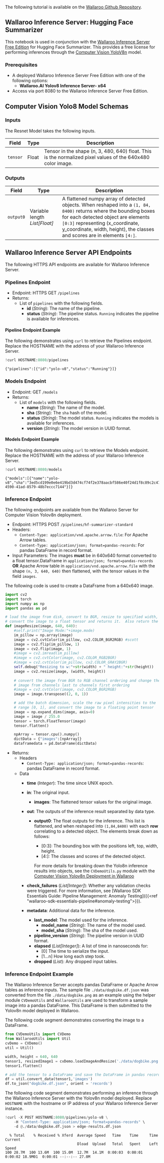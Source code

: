 The following tutorial is available on the [Wallaroo Github Repository](https://github.com/WallarooLabs/Wallaroo_Tutorials/blob/20231011-2023.4.0-testing/wallaroo-inference-server-tutorials/wallaroo-inference-server-cv-yolov8).

## Wallaroo Inference Server:  Hugging Face Summarizer

This notebook is used in conjunction with the [Wallaroo Inference Server Free Edition](https://docs.wallaroo.ai/wallaroo-inferencing-server/) for Hugging Face Summarizer.  This provides a free license for performing inferences through the [Computer Vision YoloV8n]([Yolov8](https://github.com/ultralytics/ultralytics) ) model.

### Prerequisites

* A deployed Wallaroo Inference Server Free Edition with one of the following options:
  * **Wallaroo.AI Yolov8 Inference Server- x64**
* Access via port 8080 to the Wallaroo Inference Server Free Edition.

## Computer Vision Yolo8 Model Schemas

### Inputs

The Resnet Model takes the following inputs.

| Field | Type | Description |
|---|---|---|
| `tensor` | Float | Tensor in the shape (n, 3, 480, 640) float.  This is the normalized pixel values of the 640x480 color image.

### Outputs

| Field | Type | Description |
|---|---|---|
| `output0` | Variable length *List[Float]* | A flattened numpy array of detected objects.  When reshaped into a `(1, 84, 8400)` returns where the bounding boxes for each detected object are elements `[0:3]` representing (x_coordinate, y_coordinate, width, height), the classes and scores are in elements `[4:]`. |

## Wallaroo Inference Server API Endpoints

The following HTTPS API endpoints are available for Wallaroo Inference Server.

### Pipelines Endpoint

* Endpoint: HTTPS GET `/pipelines`
* Returns:
  * List of `pipelines` with the following fields.
    * **id** (*String*): The name of the pipeline.
    * **status** (*String*): The pipeline status.  `Running` indicates the pipeline is available for inferences.

#### Pipeline Endpoint Example

The following demonstrates using `curl` to retrieve the Pipelines endpoint.  Replace the HOSTNAME with the address of your Wallaroo Inference Server.

```python
!curl HOSTNAME:8080/pipelines
```

    {"pipelines":[{"id":"yolo-v8","status":"Running"}]}

### Models Endpoint

* Endpoint: GET `/models`
* Returns:
  * List of `models` with the following fields.
    * **name** (*String*):  The name of the model.
    * **sha** (*String*):  The `sha` hash of the model.
    * **status** (*String*):  The model status.  `Running` indicates the models is available for inferences.
    * **version** (*String*): The model version in UUID format.

#### Models Endpoint Example

The following demonstrates using `curl` to retrieve the Models endpoint.  Replace the HOSTNAME with the address of your Wallaroo Inference Server.

```python
!curl HOSTNAME:8080/models
```

    {"models":[{"name":"yolo-v8","sha":"3ed5cd199e0e6e419bd3d474cf74f2e378aacbf586e40f24d1f8c89c2c476a08","status":"Running","version":"af82c216-4590-41ad-8579-48b7eccc7144"}]}

### Inference Endpoint

The following endpoints are available from the Wallaroo Server for Computer Vision Yolov8n deployment.

* Endpoint: HTTPS POST `/pipelines/hf-summarizer-standard`
* Headers:
  * `Content-Type: application/vnd.apache.arrow.file`: For Apache Arrow tables.
  * `Content-Type: application/json; format=pandas-records`: For pandas DataFrame in record format.
* Input Parameters:   The images **must** be in 640x640 format converted to a float tensor.DataFrame in `application/json; format=pandas-records` **OR** Apache Arrow table in `application/vnd.apache.arrow.file` with the shape `(n, 3, 640, 640)` then flattened, with the tensor values in the field `images`.

The following code is used to create a DataFrame from a 640x640 image.

  ```python
  import cv2
  import torch
  import numpy as np
  import pandas as pd
  
  # load the image from disk, convert to BGR, resize to specified width, height, convert the image back to RGB
  # convert the image to a float tensor and returns it.  Also return the original resized image for drawing bounding boxes in BGR
  def imageResize(image, 640, 640):
      #self.print("Image Mode:"+image.mode)
      im_pillow = np.array(image)
      image = cv2.cvtColor(im_pillow, cv2.COLOR_BGR2RGB) #scott
      image = cv2.flip(im_pillow, 1)
      image = cv2.flip(image, 1)
      #image = cv2.imread(im_pillow)
      #image = cv2.cvtColor(image, cv2.COLOR_RGB2BGR)
      #image = cv2.cvtColor(im_pillow, cv2.COLOR_GRAY2BGR)
      self.debug("Resizing to w:"+str(width) + " height:"+str(height))
      image = cv2.resize(image, (width, height))
      
      # convert the image from BGR to RGB channel ordering and change the
      # image from channels last to channels first ordering
      #image = cv2.cvtColor(image, cv2.COLOR_BGR2RGB)
      image = image.transpose((2, 0, 1))

      # add the batch dimension, scale the raw pixel intensities to the
      # range [0, 1], and convert the image to a floating point tensor
      image = np.expand_dims(image, axis=0)
      image = image / 255.0
      tensor = torch.FloatTensor(image)
      tensor.flatten()

      npArray = tensor.cpu().numpy()
      dictData = {"images":[npArray]}
      dataframedata = pd.DataFrame(dictData)
  ```

* Returns:
  * Headers
    * `Content-Type: application/json; format=pandas-records`: pandas DataFrame in record format.
  * Data
    * **time** (*Integer*): The time since UNIX epoch.
    * **in**:  The original input.
      * **images**:  The flattened tensor values for the original image.
    * **out**: The outputs of the inference result separated by data type.
      * **output0**: The float outputs for the inference.  This list is flattened, and when reshaped into `(1,84,8400)` with each **row** correlating to a detected object.  The elements break down as follows:
        * [0:3]: The bounding box with the positions left, top, width, height.
        * [4:]:  The classes and scores of the detected object.

        For more details for breaking down the Yolo8n inference results into objects, see the `CVDemoUtils.py` module with the [Computer Vision Yolov8n Deployment in Wallaroo](https://github.com/WallarooLabs/Wallaroo_Tutorials/tree/main/wallaroo-model-cookbooks/computer-vision-yolov8)

    * **check_failures** (*List[Integer]*): Whether any validation checks were triggered.  For more information, see [Wallaroo SDK Essentials Guide: Pipeline Management: Anomaly Testing]({{<ref "wallaroo-sdk-essentials-pipeline#anomaly-testing">}}).
    * **metadata**: Additional data for the inference.
      * **last_model**:  The model used for the inference.
        * **model_name** (*String*): The name of the model used.
        * **model_sha** (*String*): The sha of the model used.
      * **pipeline_version** (*String*): The pipeline version in UUID format.
      * **elapsed** (*List[Integer]*): A list of time in nanoseconds for:
        * [0] The time to serialize the input.
        * [1...n] How long each step took.
      * **dropped** (*List*): Any dropped input tables.

### Inference Endpoint Example

The Wallaroo Inference Server accepts pandas DataFrame or Apache Arrow tables as inference inputs.  The sample file `./data/dogbike.df.json` was converted from the file `./data/dogbike.png` as an example using the helper module `CVDemoUtils` and `WallarooUtils` are used to transform a sample image into a pandas DataFrame.  This DataFrame is then submitted to the Yolov8n model deployed in Wallaroo.

The following code segment demonstrates converting the image to a DataFrame.

```python
from CVDemoUtils import CVDemo
from WallarooUtils import Util
cvDemo = CVDemo()
util = Util()

width, height = 640, 640
tensor1, resizedImage1 = cvDemo.loadImageAndResize('./data/dogbike.png', width, height)
tensor1.flatten()

# add the tensor to a DataFrame and save the DataFrame in pandas record format
df = util.convert_data(tensor1,'images')
df.to_json("dogbike.df.json", orient = 'records')
```

The following code segment demonstrates performing an inference through the Wallaroo Inference Server with the Yolov8n model deployed.  Replace `HOSTNAME`  with the hostname or IP address of your Wallaroo Inference Server instance.

```python
!curl -X POST HOSTNAME:8080/pipelines/yolo-v8 \
    -H "Content-Type: application/json; format=pandas-records" \
    -d @./data/dogbike.df.json > edge-results.df.json
```

      % Total    % Received % Xferd  Average Speed   Time    Time     Time  Current
                                     Dload  Upload   Total   Spent    Left  Speed
    100 28.7M  100 13.6M  100 15.0M  12.7M  14.1M  0:00:03  0:00:01  0:00:02 18.9M01  0:00:01 --:--:-- 27.0M

